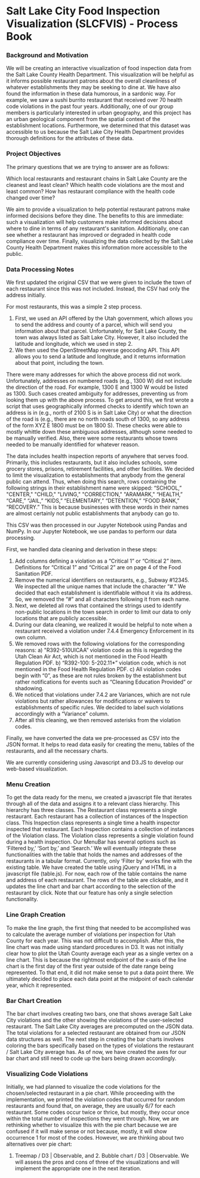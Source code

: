 # Salt Lake City Food Inspection Visualization (SLCFVIS) - Process Book

### Background and Motivation
We will be creating an interactive visualization of food inspection data from the Salt Lake County Health Department. This visualization will be helpful as it informs possible restaurant patrons about the overall cleanliness of whatever establishments they may be seeking to dine at. 
We have also found the information in these data humorous, in a sardonic way. For example, we saw a sushi burrito restaurant that received over 70 health code violations in the past four years. 
Additionally, one of our group members is particularly interested in urban geography, and this project has an urban geological component from the spatial context of the establishment locations. 
Furthermore, we determined that this dataset was accessible to us because the Salt Lake City Health Department provides thorough definitions for the attributes of these data.

### Project Objectives
The primary questions that we are trying to answer are as follows: 

Which local restaurants and restaurant chains in Salt Lake County are the cleanest and least clean? 
Which health code violations are the most and least common? How has restaurant compliance with the health code changed over time? 

We aim to provide a visualization to help potential restaurant patrons make informed decisions before they dine. The benefits to this are immediate: such a visualization will help customers make informed decisions about where to dine in terms of any restaurant's sanitation. 
Additionally, one can see whether a restaurant has improved or degraded in health code compliance over time. Finally, visualizing the data collected by the Salt Lake County Health Department makes this information more accessible to the public.


### Data Processing Notes
We first updated the original CSV that we were given to include the town of each restaurant since this was not included. Instead, the CSV had only the address initially. 

For most restaurants, this was a simple 2 step process.

1. First, we used an API offered by the Utah government, which allows you to send the address and county of a parcel, which will send you information about that parcel. Unfortunately, for Salt Lake County, the town was always listed as Salt Lake City. However, it also included the latitude and longitude, which we used in step 2.
2. We then used the OpenStreetMap reverse geocoding API. This API allows you to send a latitude and longitude, and it returns information about that point, including the town.

There were many addresses for which the above process did not work. Unfortunately, addresses on numbered roads (e.g., 1300 W) did not include the direction of the road. For example, 1300 E and 1300 W would be listed as 1300. Such cases created ambiguity for addresses, preventing us from looking them up with the above process. To get around this, we first wrote a script that uses geographically informed checks to identify which town an address is in (e.g., north of 2100 S is in Salt Lake City) or what the direction of the road is (e.g., there are no north roads south of 1300, so any address of the form XYZ E 1800 must be on 1800 S). These checks were able to mostly whittle down these ambiguous addresses, although some needed to be manually verified. Also, there were some restaurants whose towns needed to be manually identified for whatever reason.

The data includes health inspection reports of anywhere that serves food. Primarily, this includes restaurants, but it also includes schools, some grocery stores, prisons, retirement facilities, and other facilities. We decided to limit the visualization to establishments that anybody from the general public can attend. Thus, when doing this search, rows containing the following strings in their establishment name were skipped: “SCHOOL,” "CENTER," "CHILD," "LIVING," "CORRECTION," "ARAMARK," “HEALTH,” “CARE,” “JAIL,” “KIDS,” “ELEMENTARY,” “DETENTION,” “FOOD BANK,” “RECOVERY.” This is because businesses with these words in their names are almost certainly not public establishments that anybody can go to.

This CSV was then processed in our Jupyter Notebook using Pandas and NumPy. In our Jupyter Notebook, we use pandas to perform our data processing.

First, we handled data cleaning and derivation in these steps:
  1. Add columns defining a violation as a “Critical 1” or “Critical 2” item. Definitions for “Critical 1” and “Critical 2” are on page 4 of the Food Sanitation PDF.
  2. Remove the numerical identifiers on restaurants, e.g., Subway #12345. We inspected all the unique names that include the character “#.” We decided that each establishment is identifiable without it via its address. So, we removed the “#” and all characters following it from each name.
  3. Next, we deleted all rows that contained the strings used to identify non-public locations in the town search in order to limit our data to only locations that are publicly accessible.
  4. During our data cleaning, we realized it would be helpful to note when a restaurant received a violation under 7.4.4 Emergency Enforcement in its own column.
  5. We removed rows with the following violations for the corresponding reasons:
      a) "R392-510UICAA” violation code as this is regarding the Utah Clean Air Act, which is not mentioned in the Food Health Regulation PDF.
      b) “R392-100: 5-202.11*” violation code, which is not mentioned in the Food Health Regulation PDF.
      c) All violation codes begin with “0”, as these are not rules broken by the establishment but rather notifications for events such as “Cleaning Education Provided” or shadowing.
  6. We noticed that violations under 7.4.2 are Variances, which are not rule violations but rather allowances for modifications or waivers to establishments of specific rules. We decided to label such violations accordingly with a “Variance” column.
  7. After all this cleaning, we then removed asterisks from the violation codes.

Finally, we have converted the data we pre-processed as CSV into the JSON format. It helps to read data easily for creating the menu, tables of the restaurants, and all the necessary charts.

We are currently considering using Javascript and D3.JS to develop our web-based visualization. 

### Menu Creation
To get the data ready for the menu, we created a javascript file that iterates through all of the data and assigns it to a relevant class hierarchy. This hierarchy has three classes. The Restaurant class represents a single restaurant. Each restaurant has a collection of instances of the Inspection class. 
This Inspection class represents a single time a health inspector inspected that restaurant. Each Inspection contains a collection of instances of the Violation class. The Violation class represents a single violation found during a health inspection. Our MenuBar has several options such as ‘Filtered by,’ ‘Sort by,’ and ‘Search.’ 
We will eventually integrate these functionalities with the table that holds the names and addresses of the restaurants in a tabular format. Currently, only ‘Filter by’ works fine with the existing table.
We have created the table using jQuery and HTML in a  javascript file (table.js). For now, each row of the table contains the name and address of each restaurant. The rows of the table are clickable, and it updates the line chart and bar chart according to the selection of the restaurant by click. 
Note that our feature has only a single selection functionality.

### Line Graph Creation
To make the line graph, the first thing that needed to be accomplished was to calculate the average number of violations per inspection for Utah County for each year. This was not difficult to accomplish. After this, the line chart was made using standard procedures in D3. 
It was not initially clear how to plot the Utah County average each year as a single vertex on a line chart. This is because the rightmost endpoint of the x-axis of the line chart is the first day of the first year outside of the date range being represented. 
To that end, it did not make sense to put a data point there. We ultimately decided to place each data point at the midpoint of each calendar year, which it represented. 

### Bar Chart Creation
The bar chart involves creating two bars, one that shows average Salt Lake City violations and the other showing the violations of the user-selected restaurant. The Salt Lake City averages are precomputed on the JSON data. The total violations for a selected restaurant are obtained from our JSON data structures as well. 
The next step in creating the bar charts involves coloring the bars specifically based on the types of violations the restaurant / Salt Lake City average has. As of now, we have created the axes for our bar chart and still need to code up the bars being drawn accordingly. 


### Visualizing Code Violations
Initially, we had planned to visualize the code violations for the chosen/selected restaurant in a pie chart. While proceeding with the implementation, we printed the violation codes that occurred for random restaurants and found that, on average, they are usually 6/7 for each restaurant. 
Some codes occur twice or thrice, but mostly, they occur once within the total number of inspections they went through. Now, we are rethinking whether to visualize this with the pie chart because we are confused if it will make sense or not because, mostly, it will show occurrence 1 for most of the codes.  However, we are thinking about two alternatives over pie chart:
  1. Treemap / D3 | Observable, and 2. Bubble chart / D3 | Observable.
We will assess the pros and cons of three of the visualizations and will implement the appropriate one in the next iteration. 
